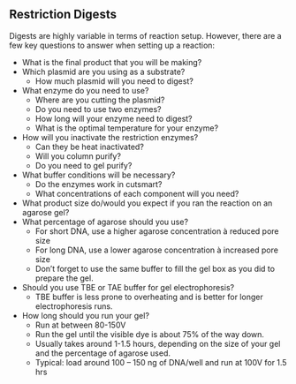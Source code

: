﻿## Restriction Digests

Digests are highly variable in terms of reaction setup. However, there are a few key questions to answer when setting up a reaction:

- What is the final product that you will be making?
- Which plasmid are you using as a substrate?
  - How much plasmid will you need to digest?
- What enzyme do you need to use?
  - Where are you cutting the plasmid?
  - Do you need to use two enzymes?
  - How long will your enzyme need to digest?
  - What is the optimal temperature for your enzyme?
- How will you inactivate the restriction enzymes?
  - Can they be heat inactivated?
  - Will you column purify?
  - Do you need to gel purify?
- What buffer conditions will be necessary?
  - Do the enzymes work in cutsmart?
  - What concentrations of each component will you need?
- What product size do/would you expect if you ran the reaction on an agarose gel?
- What percentage of agarose should you use?
  - For short DNA, use a higher agarose concentration à reduced pore size
  - For long DNA, use a lower agarose concentration à increased pore size 
  - Don’t forget to use the same buffer to fill the gel box as you did to prepare the gel. 
- Should you use TBE or TAE buffer for gel electrophoresis?
  - TBE buffer is less prone to overheating and is better for longer electrophoresis runs. 
- How long should you run your gel?
  - Run at between 80-150V
  - Run the gel until the visible dye is about 75% of the way down. 
  - Usually takes around 1-1.5 hours, depending on the size of your gel and the percentage of agarose used. 
  - Typical: load around 100 – 150 ng of DNA/well and run at 100V for 1.5 hrs 
